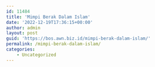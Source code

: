 ```yaml
---
id: 11484
title: 'Mimpi Berak Dalam Islam'
date: '2022-12-19T17:36:15+00:00'
author: admin
layout: post
guid: 'https://bos.awn.biz.id/mimpi-berak-dalam-islam/'
permalink: /mimpi-berak-dalam-islam/
categories:
    - Uncategorized
---
```



